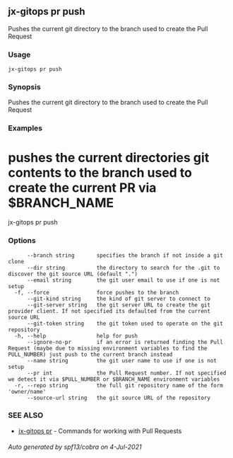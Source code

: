 ## jx-gitops pr push

Pushes the current git directory to the branch used to create the Pull Request

### Usage

```
jx-gitops pr push
```

### Synopsis

Pushes the current git directory to the branch used to create the Pull Request

### Examples

  # pushes the current directories git contents to the branch used to create the current PR via $BRANCH_NAME
  jx-gitops pr push

### Options

```
      --branch string       specifies the branch if not inside a git clone
      --dir string          the directory to search for the .git to discover the git source URL (default ".")
      --email string        the git user email to use if one is not setup
  -f, --force               force pushes to the branch
      --git-kind string     the kind of git server to connect to
      --git-server string   the git server URL to create the git provider client. If not specified its defaulted from the current source URL
      --git-token string    the git token used to operate on the git repository
  -h, --help                help for push
      --ignore-no-pr        if an error is returned finding the Pull Request (maybe due to missing environment variables to find the PULL_NUMBER) just push to the current branch instead
      --name string         the git user name to use if one is not setup
      --pr int              the Pull Request number. If not specified we detect it via $PULL_NUMBER or $BRANCH_NAME environment variables
  -r, --repo string         the full git repository name of the form 'owner/name'
      --source-url string   the git source URL of the repository
```

### SEE ALSO

* [jx-gitops pr](jx-gitops_pr.md)	 - Commands for working with Pull Requests

###### Auto generated by spf13/cobra on 4-Jul-2021
